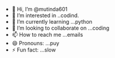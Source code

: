 - 👋 Hi, I’m @mutinda601
- 👀 I’m interested in ..codind.
- 🌱 I’m currently learning ...python
- 💞️ I’m looking to collaborate on ...coding
- 📫 How to reach me ...emails
- 😄 Pronouns: ...puy
- ⚡ Fun fact: ...slow

<!---
mutinda601/mutinda601 is a ✨ special ✨ repository because its `README.md` (this file) appears on your GitHub profile.
You can click the Preview link to take a look at your changes.
--->
